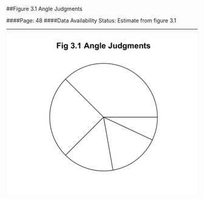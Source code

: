 ##Figure 3.1 Angle Judgments

####Page: 48
####Data Availability Status: Estimate from figure 3.1
***
![`Angle Judgments`](fig03-01_angle-judgments.png)


